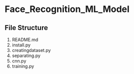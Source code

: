 # Face_Recognition_ML_Model
## File Structure
1. README.md
2. install.py
3. creatingdataset.py
4. separating.py
5. cnn.py
6. training.py

